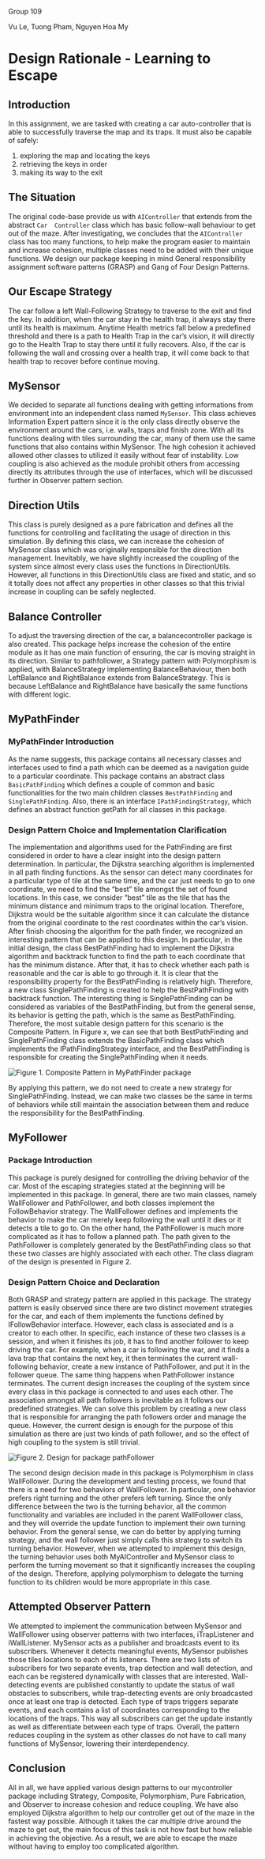 Group 109

Vu Le, Tuong Pham, Nguyen Hoa My
# Design Rationale - Learning to Escape
## Introduction
In this assignment, we are tasked with creating a car auto-controller that is able to successfully traverse the map and its traps. It must also be capable of safely: 
1. exploring the map and locating the keys 
2. retrieving the keys in order 
3. making its way to the exit
## The Situation
The original code-base provide us with ```AIController``` that extends from the abstract ```Car  Controller``` class which has basic follow-wall behaviour to get out of the maze.
After investigating, we concludes that the ```AIController``` class has too many functions, to help make the program easier to maintain and increase cohesion, multiple classes need to be added with their unique functions. We design our package keeping in mind General responsibility assignment software patterns (GRASP) and Gang of Four Design Patterns.
## Our Escape Strategy
The car follow a left Wall-Following Strategy to traverse to the exit and find the key. In addition, when the car stay in the health trap, it always stay there until its health is maximum. Anytime Health metrics fall below a predefined threshold and there is a path to Health Trap in the car’s vision, it will directly go to the Health Trap to stay there until it fully recovers. Also, if the car is following the wall and crossing over a health trap, it will come back to that health trap to recover before continue moving.


## MySensor
We decided to separate all functions dealing with getting informations from environment into an independent class named ```MySensor```. This class achieves Information Expert pattern since it is the only class directly observe the environment around the cars, i.e. walls, traps and finish zone. With all its functions dealing with tiles surrounding the car, many of them use the same functions that also contains within MySensor. The high cohesion it achieved allowed other classes to utilized it easily without fear of instability. Low coupling is also achieved as the module prohibit others from accessing directly its attributes through the use of interfaces, which will be discussed further in Observer pattern section.

## Direction Utils
This class is purely designed as a pure fabrication and defines all the functions for controlling and facilitating the usage of direction in this simulation. By defining this class, we can increase the cohesion of MySensor class which was originally responsible for the direction management. Inevitably, we have slightly increased the coupling of the system since almost every class uses the functions in DirectionUtils. However, all functions in this DirectionUtils class are fixed and static, and so it totally does not affect any properties in other classes so that this trivial increase in coupling can be safely neglected.


## Balance Controller
To adjust the traversing direction of the car, a balancecontroller package is also created. This package helps increase the cohesion of the  entire module as it has one main function of ensuring, the car is moving straight in its direction. Similar to pathfollower, a Strategy pattern with Polymorphism is applied, with BalanceStrategy implementing BalanceBehaviour, then both LeftBalance and RightBalance extends from BalanceStrategy. This is because LeftBalance and RightBalance have basically the same functions with different logic.

## MyPathFinder
### MyPathFinder Introduction
As the name suggests, this package contains all necessary classes and interfaces used to find a path which can be deemed as a navigation guide to a particular coordinate.  This package contains an abstract class ```BasicPathFinding``` which defines a couple of common and basic functionalities for the two main children classes ```BestPathFinding``` and ```SinglePathFinding```. Also, there is an interface ```IPathFindingStrategy```, which defines an abstract function getPath for all classes in this package.

### Design Pattern Choice and Implementation Clarification
The implementation and algorithms used for the PathFinding are first considered in order to have a clear insight into the design pattern determination. In particular, the Dijkstra searching algorithm is implemented in all path finding functions. As the sensor can detect many coordinates for a particular type of tile at the same time, and the car just needs to go to one coordinate, we need to find the “best” tile amongst the set of found locations. In this case, we consider “best” tile as the tile that has the minimum distance and minimum traps to the original location. Therefore, Dijkstra would be the suitable algorithm since it can calculate the distance from the original coordinate to the rest coordinates within the car’s vision.
After finish choosing the algorithm for the path finder, we recognized an interesting pattern that can be applied to this design. In particular, in the initial design, the class BestPathFinding had to implement the Dijkstra algorithm and backtrack function to find the path to each coordinate that has the minimum distance. After that, it has to check whether each path is reasonable and the car is able to go through it. It is clear that the responsibility property for the BestPathFinding is relatively high. Therefore, a new class SinglePathFinding is created to help the BestPathFinding with backtrack function. The interesting thing is SinglePathFinding can be considered as variables of the BestPathFinding, but from the general sense, its behavior is getting the path, which is the same as BestPathFinding. Therefore, the most suitable design pattern for this scenario is the Composite Pattern. In Figure x, we can see that both BestPathFinding and SinglePathFinding class extends the BasicPathFinding class which implements the IPathFindingStrategy interface, and the BestPathFinding is responsible for creating the SinglePathFinding when it needs. 



![Figure 1. Composite Pattern in MyPathFinder package](https://github.com/iamnhvt/Part-C/blob/master/finder.png)


By applying this pattern, we do not need to create a new strategy for SinglePathFinding. Instead, we can make two classes be the same in terms of behaviors while still maintain the association between them and reduce the responsibility for the BestPathFinding.

## MyFollower
### Package Introduction
This package is purely designed for controlling the driving behavior of the car. Most of the escaping strategies stated at the beginning will be implemented in this package. In general, there are two main classes, namely WallFollower and PathFollower, and both classes implement the FollowBehavior strategy. The WallFollower defines and implements the behavior to make the car merely keep following the wall until it dies or it detects a tile to go to. On the other hand, the PathFollower is much more complicated as it has to follow a planned path. The path given to the PathFollower is completely generated by the BestPathFinding class so that these two classes are highly associated with each other. The class diagram of the design is presented in Figure 2.
### Design Pattern Choice and Declaration
Both GRASP and strategy pattern are applied in this package. The strategy pattern is easily observed since there are two distinct movement strategies for the car, and each of them implements the functions defined by IFollowBehavior interface. However, each class is associated and is a creator to each other. In specific, each instance of these two classes is a session, and when it finishes its job, it has to find another follower to keep driving the car. For example, when a car is following the war, and it finds a lava trap that contains the next key, it then terminates the current wall-following behavior, create a new instance of PathFollower, and put it in the follower queue. The same thing happens when PathFollower instance terminates. The current design increases the coupling of the system since every class in this package is connected to and uses each other. The association amongst all path followers is inevitable as it follows our predefined strategies. We can solve this problem by creating a new class that is responsible for arranging the path followers order and manage the queue. However, the current design is enough for the purpose of this simulation as there are just two kinds of path follower, and so the effect of high coupling to the system is still trivial.


![Figure 2. Design for package pathFollower](https://github.com/iamnhvt/Part-C/blob/master/newfollower.png)

The second design decision made in this package is Polymorphism in class WallFollower. During the development and testing process, we found that there is a need for two behaviors of WallFollower. In particular, one behavior prefers right turning and the other prefers left turning. Since the only difference between the two is the turning behavior, all the common functionality and variables are included in the parent WallFollower class, and they will override the update function to implement their own turning behavior. From the general sense, we can do better by applying turning strategy, and the wall follower just simply calls this strategy to switch its turning behavior. However, when we attempted to implement this design, the turning behavior uses both MyAIController and MySensor class to perform the turning movement so that it significantly increases the coupling of the design. Therefore, applying polymorphism to delegate the turning function to its children would be more appropriate in this case.


## Attempted Observer Pattern
We attempted to implement the communication between MySensor and WallFollower using observer patterns with two interfaces, iTrapListener and iWallListener. MySensor acts as a publisher and broadcasts event to its subscribers. Whenever it detects meaningful events, MySensor publishes those tiles locations to each of its listeners. There are two lists of subscribers for two separate events, trap detection and wall detection, and each can be registered dynamically with classes that are interested. Wall-detecting events are published constantly to update the status of wall obstacles to subscribers, while trap-detecting events are only broadcasted once at least one trap is detected. Each type of traps triggers separate events, and each contains a list of  coordinates corresponding to the locations of the traps. This way all subscribers can get the update instantly as well as differentiate between each type of traps. Overall, the pattern reduces coupling in the system as other classes do not have to call many functions of MySensor, lowering their interdependency.

## Conclusion
All in all, we have applied various design patterns to our mycontroller package including Strategy, Composite, Polymorphism, Pure Fabrication, and Observer to increase cohesion and reduce coupling. We have also employed Dijkstra algorithm to help our controller get out of the maze in the fastest way possible. Although it takes the car multiple drive around the maze to get out, the main focus of this task is not how fast but how reliable in achieving the objective. As a result, we are able to escape the maze without having to employ too complicated algorithm. 



